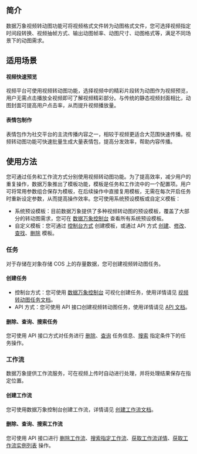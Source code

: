 ## 简介

数据万象视频转动图功能可将视频格式文件转为动图格式文件，您可选择视频指定时间段转换、视频抽帧方式、输出动图帧率、动图尺寸、动图格式等，满足不同场景下的动图需求。


## 适用场景

#### 视频快速预览

视频平台可使用视频转动图功能，选择视频中的精彩片段转为动图作为视频预览，用户无需点击播放全视频即可了解视频精彩部分。与传统的静态视频封面相比，动图封面可提高用户点击率，从而提升视频播放量。

#### 表情包制作

表情包作为社交平台的主流传播内容之一，相较于视频更适合大范围快速传播。视频转动图功能可快速批量生成大量表情包，提高分发效率，帮助内容传播。


## 使用方法

您可通过任务和工作流方式分别使用视频转动图功能。为了提高效率，减少用户的重复操作，数据万象推出了模板功能，模板是任务和工作流中的一个配置项。用户可将常用参数组合保存为模板，在后续操作中直接复用模板，无需在每次开启任务时重新设定参数，从而提高操作效率。您可使用系统预设模板或自定义模板：
- 系统预设模板：目前数据万象提供了多种视频转动图的预设模板，覆盖了大部分的转动图需求，您可在 [数据万象控制台](https://console.cloud.tencent.com/ci) 查看所有系统预设模板。
- 自定义模板：您可通过 [控制台方式](https://cloud.tencent.com/document/product/460/46490#.E8.A7.86.E9.A2.91.E8.BD.AC.E5.8A.A8.E5.9B.BE) 创建模板，或通过 API 方式 [创建](https://cloud.tencent.com/document/product/460/77088)、[修改](https://cloud.tencent.com/document/product/460/77136)、[查找](https://cloud.tencent.com/document/product/460/77119)、[删除](https://cloud.tencent.com/document/product/460/77118) 模板。


### 任务
对于存储在对象存储 COS 上的存量数据，您可创建视频转动图任务。

#### 创建任务
- 控制台方式：您可使用 [数据万象控制台](https://console.cloud.tencent.com/ci) 可视化创建任务，使用详情请见 [视频转动图任务文档](https://cloud.tencent.com/document/product/460/46489#.E5.88.9B.E5.BB.BA.E8.A7.86.E9.A2.91.E8.BD.AC.E5.8A.A8.E5.9B.BE.E4.BB.BB.E5.8A.A1)。
-  API 方式：您可使用 API 接口创建视频转动图任务，使用详情请见 [ API 文档](https://cloud.tencent.com/document/product/460/48217)。

#### 删除、查询、搜索任务
您可使用 API 接口方式对任务进行 [删除](https://cloud.tencent.com/document/product/460/38939)、[查询](https://cloud.tencent.com/document/product/460/38937) 任务信息、[搜索](https://cloud.tencent.com/document/product/460/38938) 指定条件下的任务操作。


### 工作流
数据万象提供工作流服务，可在视频上传时自动进行处理，并将处理结果保存在指定位置。

#### 创建工作流
您可使用数据万象控制台创建工作流，详情请见 [创建工作流文档](https://cloud.tencent.com/document/product/460/46488#.E5.88.9B.E5.BB.BA.E5.B7.A5.E4.BD.9C.E6.B5.81)。

#### 删除、查询、搜索工作流
您可使用 API 接口进行 [删除工作流](https://cloud.tencent.com/document/product/460/45947)、[搜索指定工作流](https://cloud.tencent.com/document/product/460/45948)、[获取工作流详情](https://cloud.tencent.com/document/product/460/45949)、[获取工作流实例列表](https://cloud.tencent.com/document/product/460/45950) 操作。


